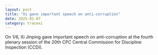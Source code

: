 ```yaml
---
layout: post
title: "Xi gave important speech on anti-corruption"
date: 2025-01-07
category: tracexi
---
```


On 1/6, Xi Jinping gave important speech on anti-corruption at the fourth plenary session of the 20th CPC Central Commission for Discipline Inspection (CCDI).

